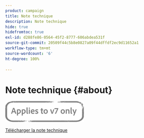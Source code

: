 ```yaml
---
product: campaign
title: Note technique
description: Note technique
hide: true
hidefromtoc: true
exl-id: d288fe86-0564-45f2-8777-606abdea531f
source-git-commit: 20509f44c5b8e0827a09f44dffdf2ec9d11652a1
workflow-type: tm+mt
source-wordcount: '6'
ht-degree: 100%

---
```


# Note technique {#about}

![](../../assets/v7-only.svg)

[Télécharger la note technique](guidelines.pdf)
